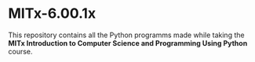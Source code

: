 # MITx-6.00.1x

This repository contains all the Python programms made while taking the **MITx Introduction to Computer Science and Programming Using Python** course.
